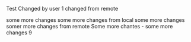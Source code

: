 Test
Changed by user 1
changed from remote

some more changes
some more changes from local
some more changes
somer more changes from remote
Some more chantes - 
some more changes 9
